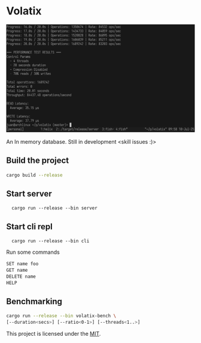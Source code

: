 # Volatix

![Perfomance](performance.png)

An In memory database. Still in development <skill issues :)>

## Build the project

```bash
cargo build --release
```

## Start server

```
  cargo run --release --bin server
```

## Start cli repl

```
  cargo run --release --bin cli
```

Run some commands

```bash
SET name foo
GET name
DELETE name
HELP
```

## Benchmarking

```bash
cargo run --release --bin volatix-bench \
[--duration<secs>] [--ratio<0-1>] [--threads<1..>]
```

This project is licensed under the [MIT](LICENSE).
